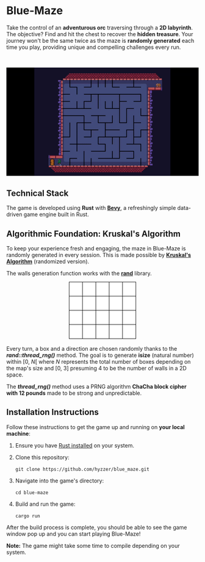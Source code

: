 # Blue-Maze

Take the control of an **adventurous orc** traversing through a **2D labyrinth**. The objective? Find and hit the chest to recover the **hidden treasure**. Your journey won't be the same twice as the maze is **randomly generated** each time you play, providing unique and compelling challenges every run.

</br>

<p align="center">
  <img src="docs/images/bm.gif" />
</p>

## Technical Stack

The game is developed using **Rust** with **[Bevy](https://bevyengine.org/)**, a refreshingly simple data-driven game engine built in Rust. 

## Algorithmic Foundation: Kruskal's Algorithm

To keep your experience fresh and engaging, the maze in Blue-Maze is randomly generated in every session. This is made possible by **[Kruskal's Algorithm](https://en.wikipedia.org/wiki/Kruskal%27s_algorithm)** (randomized version).

The walls generation function works with the **[rand](https://docs.rs/rand/latest/rand/)** library.

<p align="center">
  <img src="docs/images/kruskal.gif" />
</p>

Every turn, a box and a direction are chosen randomly thanks to the ***rand::thread_rng()*** method. The goal is to generate **isize** (natural number) within \[0, *N*\[ where *N* represents the total number of boxes depending on the map's size and [0, 3] presuming 4 to be the number of walls in a 2D space.

The ***thread_rng()*** method uses a PRNG algorithm **ChaCha block cipher with 12 pounds** made to be strong and unpredictable.

## Installation Instructions

Follow these instructions to get the game up and running on **your local machine**:

1. Ensure you have [Rust installed](https://www.rust-lang.org/tools/install) on your system.

2. Clone this repository:
   ```
   git clone https://github.com/hyzzer/blue_maze.git
   ```

3. Navigate into the game's directory:
   ```
   cd blue-maze
   ```

4. Build and run the game:
   ```
   cargo run
   ```
   
After the build process is complete, you should be able to see the game window pop up and you can start playing Blue-Maze!

**Note:** The game might take some time to compile depending on your system.
